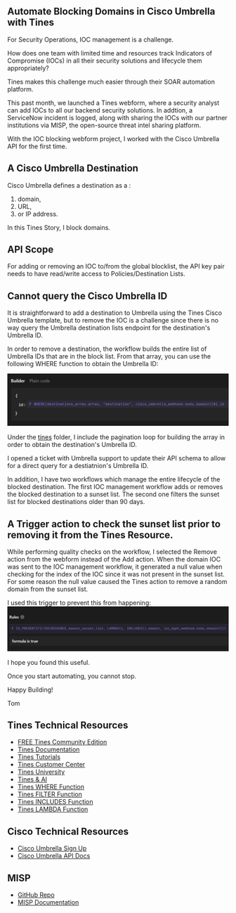 ## Automate Blocking Domains in Cisco Umbrella with Tines
For Security Operations, IOC management is a challenge.  

How does one team with limited time and resources track Indicators of Compromise (IOCs) in all their security solutions and lifecycle them appropriately?  

Tines makes this challenge much easier through their SOAR automation platform.

This past month, we launched a Tines webform, where a security analyst can add IOCs to all our backend security solutions.  In addtion, a ServiceNow incident is logged, along with sharing the IOCs with our partner institutions via MISP, the open-source threat intel sharing platform.

With the IOC blocking webform project, I worked with the Cisco Umbrella API for the first time. 
## A Cisco Umbrella Destination 

Cisco Umbrella defines a destination as a :
1. domain, 
2. URL, 
3. or IP address.   

In this Tines Story, I block domains.

## API Scope
For adding or removing an IOC to/from the global blocklist, the API key pair needs to have read/write access to Policies/Destination Lists.

## Cannot query the Cisco Umbrella ID

It is straightforward to add a destination to Umbrella using the Tines Cisco Umbrella template, but to remove the IOC is a challenge since there is no way query the Umbrella destination lists endpoint for the destination's Umbrella ID.

In order to remove a destination, the workflow builds the entire list of Umbrella IDs that are in the block list.  From that array, you can use the following WHERE function to obtain the Umbrella ID:

<img src="./images/WHERE_Function_Umbrella_ID.png">

Under the [tines](story) folder, I include the pagination loop for building the array in order to obtain the destination's Umbrella ID.

I opened a ticket with Umbrella support to update their API schema to allow for a direct query for a destiatnion's Umbrella ID.

In addition, I have two workflows which manage the entire lifecycle of the blocked destination.  The first IOC management workflow adds or removes the blocked destination to a sunset list.  The second one filters the sunset list for blocked destinations older than 90 days.

## A Trigger action to check the sunset list prior to removing it from the Tines Resource.
While performing quality checks on the workflow, I selected the Remove action from the webform instead of the Add action.  When the domain IOC was sent to the IOC management workflow, it generated a null value when checking for the index of the IOC since it was not present in the sunset list.  For some reason the null value caused the Tines action to remove a random domain from the sunset list.  

I used this trigger to prevent this from happening:
<img src="./images/Trigger_IOC_Present.png">

I hope you found this useful.

Once you start automating, you cannot stop.

Happy Building!

Tom

## Tines Technical Resources
- [FREE Tines Community Edition](https://www.tines.com/pricing/)
- [Tines Documentation](https://www.tines.com/docs/quickstart/)
- [Tines Tutorials](https://www.tines.com/customer-center/#tutorials)
- [Tines Customer Center](https://www.tines.com/customer-center/)
- [Tines University](https://www.tines.com/university/)
- [Tines & AI](https://www.tines.com/product/ai/)
- [Tines WHERE Function](https://www.tines.com/docs/formulas/functions/where/)
- [Tines FILTER Function](https://www.tines.com/docs/formulas/functions/filter/)
- [Tines INCLUDES Function](https://www.tines.com/docs/formulas/functions/includes/)
- [Tines LAMBDA Function](https://www.tines.com/docs/formulas/functions/lambda/)

## Cisco Technical Resources
- [Cisco Umbrella Sign Up](https://signup.umbrella.com/)
- [Cisco Umbrella API Docs](https://developer.cisco.com/docs/cloud-security/getting-started/)

## MISP
- [GitHub Repo](https://github.com/MISP/MISP)
- [MISP Documentation](https://www.misp-project.org/documentation/)